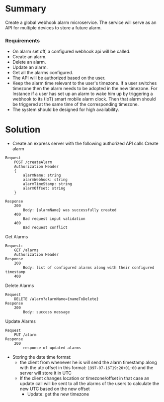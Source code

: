 # Summary
Create a global webhook alarm microservice. The service will serve as an API for multiple devices to store a future alarm.

### Requirements
- On alarm set off, a configured webhook api will be called.
- Create an alarm.
- Delete an alarm.
- Update an alarm.
- Get all the alarms configured.
- The API will be authorized based on the user.
- Keep the alarm time relevant to the user's timezone. If a user switches timezone then the alarm needs to be adopted in the new timezone. For Instance if a user has set up an alarm to wake him up by triggering a webhook to its (IoT) smart mobile alarm clock. Then that alarm should be triggered at the same time of the corresponding timezone.
- The system should be designed for high availability.

# Solution
- Create an express server with the following authorized API calls
Create alarm
```
Request
    POST /createAlarm
    Authorization Header
    {
        alarmName: string
        alarmWebhook: string
        alarmTimeStamp: string
        alarmOffset: string
    }

Response
    200
        Body: {alarmName} was successfully created
    400
        Bad request input validation
    409
        Bad request conflict

```
Get Alarms

```
Request:
    GET /alarms
    Authorization Header
Response
    200
        Body: list of configured alarms along with their configured timestamp
    400        
```

Delete Alarms
```
Request 
    DELETE /alarm?alarmName={nameToDelete}
Response
    200
        Body: success message
```
Update Alarms
```
Request
    PUT /alarm
Response
    200
        response of updated alarms
```

- Storing the date time format:
    + the client from whenever he is will send the alarm timestamp along with the utc offset in this format: `1997-07-16T19:20+01:00` and the server will store it in UTC
    + If the client changes location or timezone/offset in that case an update call will be sent to all the alarms of the users to calculate the new UTC based on the new offset
        + Update: get the new timezone 
